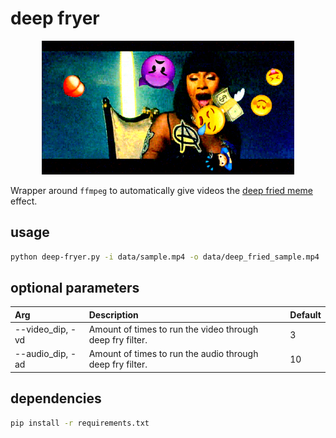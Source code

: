 # deep fryer

<p align="center">
  <img width="80%" src="cover.png" />
</p>

Wrapper around `ffmpeg` to automatically give videos the [deep fried meme](http://knowyourmeme.com/memes/deep-fried-memes) effect.

## usage

```bash
python deep-fryer.py -i data/sample.mp4 -o data/deep_fried_sample.mp4
```


## optional parameters

Arg | Description | Default
:------- | :---------- | :----------
--video\_dip, -vd | Amount of times to run the video through deep fry filter. | 3
--audio\_dip, -ad | Amount of times to run the audio through deep fry filter. | 10

## dependencies

```bash
pip install -r requirements.txt
```

